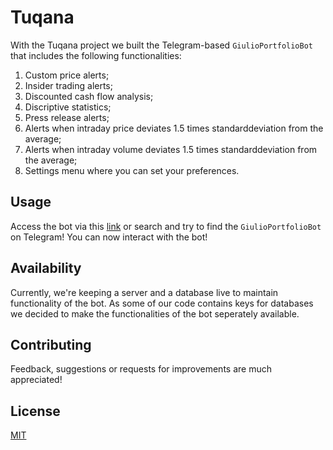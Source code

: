 # Tuqana

With the Tuqana project we built the Telegram-based ```GiulioPortfolioBot``` that includes the following functionalities:

1. Custom price alerts;
2. Insider trading alerts;
3. Discounted cash flow analysis;
4. Discriptive statistics;
5. Press release alerts;
6. Alerts when intraday price deviates 1.5 times standarddeviation from the average;
7. Alerts when intraday volume deviates 1.5 times standarddeviation from the average;
8. Settings menu where you can set your preferences.

## Usage

Access the bot via this [link](https://t.me/GiulioPortfolioBot) or search and try to find the ```GiulioPortfolioBot``` on Telegram! You can now interact with the bot!

## Availability

Currently, we're keeping a server and a database live to maintain functionality of the bot. As some of our code contains keys for databases we decided to make the functionalities of the bot seperately available.

## Contributing
Feedback, suggestions or requests for improvements are much appreciated!


## License
[MIT](https://choosealicense.com/licenses/mit/)
